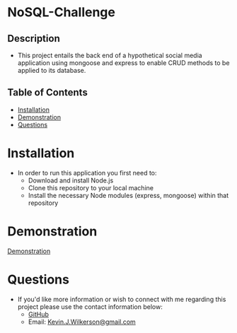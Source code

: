 # NoSQL-Challenge

## Description

- This project entails the back end of a hypothetical social media application using mongoose and express to enable CRUD methods to be applied to its database.

## Table of Contents

- [Installation](#installation)
- [Demonstration](#demonstration)
- [Questions](#questions)

# Installation

- In order to run this application you first need to:
  - Download and install Node.js
  - Clone this repository to your local machine
  - Install the necessary Node modules (express, mongoose) within that repository

# Demonstration

[Demonstration](https://youtu.be/Mmy-PBaFb1U)

# Questions

- If you'd like more information or wish to connect with me regarding this project please use the contact information below:
  - [GitHub](https://github.com/KevinJWilkerson)
  - Email: Kevin.J.Wilkerson@gmail.com
